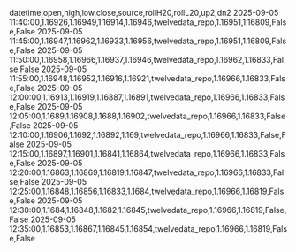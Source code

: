 datetime,open,high,low,close,source,rollH20,rollL20,up2,dn2
2025-09-05 11:40:00,1.16926,1.16949,1.16914,1.16946,twelvedata_repo,1.16951,1.16809,False,False
2025-09-05 11:45:00,1.16947,1.16962,1.16933,1.16956,twelvedata_repo,1.16951,1.16809,False,False
2025-09-05 11:50:00,1.16958,1.16966,1.16937,1.16946,twelvedata_repo,1.16962,1.16833,False,False
2025-09-05 11:55:00,1.16948,1.16952,1.16916,1.16921,twelvedata_repo,1.16966,1.16833,False,False
2025-09-05 12:00:00,1.16913,1.16919,1.16887,1.16891,twelvedata_repo,1.16966,1.16833,False,False
2025-09-05 12:05:00,1.1689,1.16908,1.1688,1.16902,twelvedata_repo,1.16966,1.16833,False,False
2025-09-05 12:10:00,1.16906,1.1692,1.16892,1.169,twelvedata_repo,1.16966,1.16833,False,False
2025-09-05 12:15:00,1.16897,1.16901,1.16841,1.16864,twelvedata_repo,1.16966,1.16833,False,False
2025-09-05 12:20:00,1.16863,1.16869,1.16819,1.16847,twelvedata_repo,1.16966,1.16833,False,False
2025-09-05 12:25:00,1.16848,1.16856,1.16833,1.1684,twelvedata_repo,1.16966,1.16819,False,False
2025-09-05 12:30:00,1.1684,1.16848,1.1682,1.16845,twelvedata_repo,1.16966,1.16819,False,False
2025-09-05 12:35:00,1.16853,1.16867,1.16845,1.16854,twelvedata_repo,1.16966,1.16819,False,False
